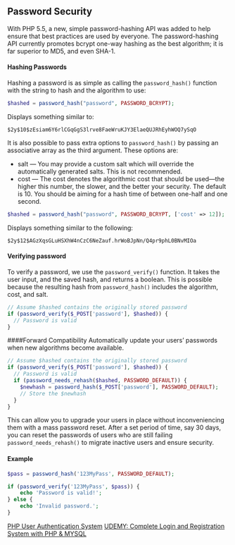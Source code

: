 ## Password Security
With PHP 5.5, a new, simple password-hashing API was added to help ensure that best practices are used by everyone. The password-hashing API currently promotes bcrypt one-way hashing as the best algorithm; it is far superior to MD5, and even SHA-1.

#### Hashing Passwords
Hashing a password is as simple as calling the ```password_hash()``` function with the string to hash and the algorithm to use:
```php
$hashed = password_hash("password", PASSWORD_BCRYPT);
```
Displays something similar to:
```
$2y$10$zEsiam6Y6rlCGqGgS3lrve8FaeWruKJY3ElaeQUJRhEyhWOQ7ySqO
```
It is also possible to pass extra options to ```password_hash()``` by passing an associative array as the third argument. These options are:
- salt — You may provide a custom salt which will override the automatically generated salts. This is not recommended.
- cost — The cost denotes the algorithmic cost that should be used—the higher this number, the slower, and the better your security. The
default is 10. You should be aiming for a hash time of between one-half and one second.
```php
$hashed = password_hash("password", PASSWORD_BCRYPT, ['cost' => 12]);
```
Displays something similar to the following:
```
$2y$12$AGzXqsGLuHSXhW4nCzC6NeZauf.hrWoBJpNn/Q4pr9phL0BNvMIOa
```
#### Verifying password
To verify a password, we use the ```password_verify()``` function. It takes the user input, and the saved hash, and returns a boolean. This is possible because the resulting hash from ```password_hash()``` includes the algorithm, cost, and salt.
```php
// Assume $hashed contains the originally stored password
if (password_verify($_POST['password'], $hashed)) {
  // Password is valid
}
```

####Forward Compatibility
Automatically update your users’ passwords when new algorithms become available.
```php
// Assume $hashed contains the originally stored password
if (password_verify($_POST['password'], $hashed)) {
  // Password is valid
  if (password_needs_rehash($hashed, PASSWORD_DEFAULT)) {
    $newhash = password_hash($_POST['password'], PASSWORD_DEFAULT);
    // Store the $newhash
  }
}
```
This can allow you to upgrade your users in place without inconveniencing
them with a mass password reset. After a set period of time, say
30 days, you can reset the passwords of users who are still failing
```password_needs_rehash()``` to migrate inactive users and ensure security.


#### Example
```php
$pass = password_hash('123MyPass', PASSWORD_DEFAULT);

if (password_verify('123MyPass', $pass)) {
    echo 'Password is valid!';
} else {
    echo 'Invalid password.';
}
```

[PHP User Authentication System](https://www.tutorialrepublic.com/php-tutorial/php-mysql-login-system.php)
[UDEMY: Complete Login and Registration System with PHP & MYSQL](https://www.udemy.com/user-authentication-code-a-simple-login-system-with-php/)
